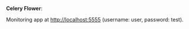 **Celery Flower**:

Monitoring app at [http://localhost:5555](http://localhost:5555) (username: user, password: test).